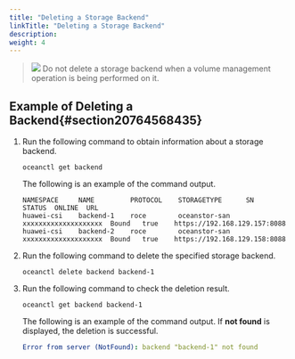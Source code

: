 ```yaml
---
title: "Deleting a Storage Backend"
linkTitle: "Deleting a Storage Backend"
description: 
weight: 4
---
```


>![](/css-docs/public_sys-resources/en/icon-notice.gif) 
>Do not delete a storage backend when a volume management operation is being performed on it.

## Example of Deleting a Backend{#section20764568435}

1.  Run the following command to obtain information about a storage backend.

    ```
    oceanctl get backend 
    ```

    The following is an example of the command output.

    ```
    NAMESPACE     NAME         PROTOCOL    STORAGETYPE      SN                    STATUS  ONLINE  URL                 
    huawei-csi    backend-1    roce        oceanstor-san    xxxxxxxxxxxxxxxxxxxx  Bound   true    https://192.168.129.157:8088   
    huawei-csi    backend-2    roce        oceanstor-san    xxxxxxxxxxxxxxxxxxxx  Bound   true    https://192.168.129.158:8088  
    ```

2.  Run the following command to delete the specified storage backend.

    ```
    oceanctl delete backend backend-1
    ```

3.  Run the following command to check the deletion result.

    ```
    oceanctl get backend backend-1
    ```

    The following is an example of the command output. If  **not found**  is displayed, the deletion is successful.

    ```yaml
    Error from server (NotFound): backend "backend-1" not found
    ```

